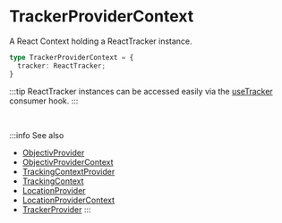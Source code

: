 # TrackerProviderContext

A React Context holding a ReactTracker instance.

```ts
type TrackerProviderContext = {
  tracker: ReactTracker;
}
```

:::tip
ReactTracker instances can be accessed easily via the [useTracker](/tracking/react/api-reference/hooks/consumers/useTracker.md) consumer hook.
:::

<br />

:::info See also
- [ObjectivProvider](/tracking/react/api-reference/common/providers/ObjectivProvider.md)
- [ObjectivProviderContext](/tracking/react/api-reference/common/providers/ObjectivProviderContext.md)
- [TrackingContextProvider](/tracking/react/api-reference/common/providers/TrackingContextProvider.md)
- [TrackingContext](/tracking/react/api-reference/common/providers/TrackingContext.md)
- [LocationProvider](/tracking/react/api-reference/common/providers/LocationProvider.md)
- [LocationProviderContext](/tracking/react/api-reference/common/providers/LocationProviderContext.md)
- [TrackerProvider](/tracking/react/api-reference/common/providers/TrackerProvider.md)
:::
